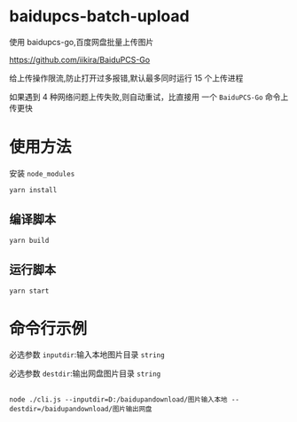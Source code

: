 # baidupcs-batch-upload

使用 baidupcs-go,百度网盘批量上传图片

https://github.com/iikira/BaiduPCS-Go

给上传操作限流,防止打开过多报错,默认最多同时运行 15 个上传进程

如果遇到 4 种网络问题上传失败,则自动重试，比直接用 一个 `BaiduPCS-Go` 命令上传更快

# 使用方法

安装 `node_modules`

```shell
yarn install
```

## 编译脚本

```shell
yarn build
```

## 运行脚本

```shell
yarn start
```

# 命令行示例

必选参数 `inputdir`:输入本地图片目录 `string`

必选参数 `destdir`:输出网盘图片目录 `string`

```shell

node ./cli.js --inputdir=D:/baidupandownload/图片输入本地 --destdir=/baidupandownload/图片输出网盘
```
